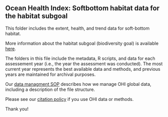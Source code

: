 ## Ocean Health Index: Softbottom habitat data for the habitat subgoal

This folder includes the extent, health, and trend data for soft-bottom habitat.

More information about the habitat subgoal (biodiversity goal) is available [here](http://ohi-science.org/goals/#biodiversity).

The folders in this file include the metadata, R scripts, and data for each assessement year (i.e., the year the assessment was conducted).  The most current year represents the best available data and methods, and previous years are maintained for archival purposes.

Our [data managment SOP](https://rawgit.com/OHI-Science/ohiprep/master/src/dataOrganization_SOP.html) describes how we manage OHI global data, including a description of the file structure.

Please see our [citation policy](http://ohi-science.org/citation-policy/) if you use OHI data or methods.

Thank you!
